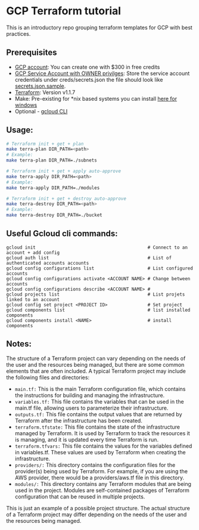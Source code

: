 # GCP Terraform tutorial

This is an introductory repo grouping terraform templates for GCP with best practices.

## Prerequisites
* [GCP account](https://cloud.google.com/free): You can create one with $300 in free credits
* [GCP Service Account with OWNER privilges](https://cloud.google.com/iam/docs/creating-managing-service-accounts): Store the service account credentials under creds/secrets.json the file should look like [secrets.json.sample](./creds/secrets.json.sample).
* [Terraform](https://learn.hashicorp.com/tutorials/terraform/install-cli): Version v1.1.7
* Make: Pre-existing for *nix based systems you can install [here for windows](https://www.gnu.org/software/make/)
* Optional - [gcloud CLI](https://cloud.google.com/sdk/docs/install)

## Usage:
```bash
# Terraform init + get + plan
make terra-plan DIR_PATH=<path>
# Example:
make terra-plan DIR_PATH=./subnets

# Terraform init + get + apply auto-approve
make terra-apply DIR_PATH=<path>
# Example:
make terra-apply DIR_PATH=./modules

# Terraform init + get + destroy auto-approve
make terra-destroy DIR_PATH=<path>
# Example:
make terra-destroy DIR_PATH=./bucket
```

## Useful Gcloud cli commands:
```
gcloud init                                          # Connect to an account + add config
gcloud auth list                                     # List of authenticated accounts accounts
gcloud config configurations list                    # List configured accounts
gcloud config configurations activate <ACCOUNT NAME> # Change between accounts
gcloud config configurations describe <ACCOUNT NAME> #
gcloud projects list                                 # List projets linked to an account
gcloud config set project <PROJECT ID>               # Set project
gcloud components list                               # list installed components
gcloud components install <NAME>                     # install components
```

## Notes:
The structure of a Terraform project can vary depending on the needs of the user and the resources being managed, but there are some common elements that are often included. A typical Terraform project may include the following files and directories:

* `main.tf:` This is the main Terraform configuration file, which contains the instructions for building and managing the infrastructure.
* `variables.tf:` This file contains the variables that can be used in the main.tf file, allowing users to parameterize their infrastructure.
* `outputs.tf:` This file contains the output values that are returned by Terraform after the infrastructure has been created.
* `terraform.tfstate:` This file contains the state of the infrastructure managed by Terraform. It is used by Terraform to track the resources it is managing, and it is updated every time Terraform is run.
* `terraform.tfvars:` This file contains the values for the variables defined in variables.tf. These values are used by Terraform when creating the infrastructure.
* `providers/:` This directory contains the configuration files for the provider(s) being used by Terraform. For example, if you are using the AWS provider, there would be a providers/aws.tf file in this directory.
* `modules/:` This directory contains any Terraform modules that are being used in the project. Modules are self-contained packages of Terraform configuration that can be reused in multiple projects.

This is just an example of a possible project structure. The actual structure of a Terraform project may differ depending on the needs of the user and the resources being managed.

